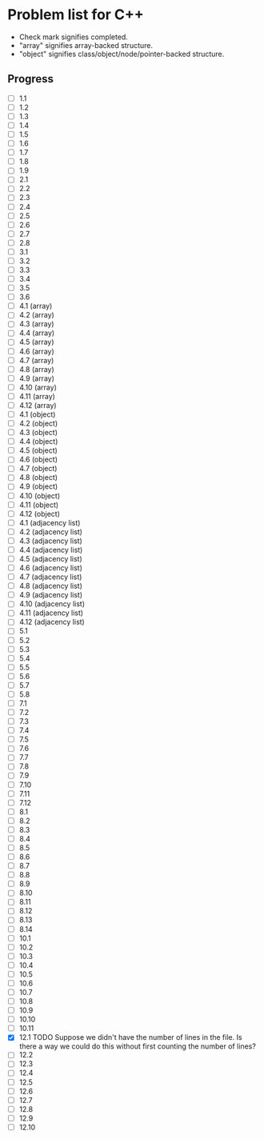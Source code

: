 # Problem list for C++

* Check mark signifies completed.
* "array" signifies array-backed structure.
* "object" signifies class/object/node/pointer-backed structure.

## Progress

- [ ] 1.1
- [ ] 1.2
- [ ] 1.3
- [ ] 1.4
- [ ] 1.5
- [ ] 1.6
- [ ] 1.7
- [ ] 1.8
- [ ] 1.9
- [ ] 2.1
- [ ] 2.2
- [ ] 2.3
- [ ] 2.4
- [ ] 2.5
- [ ] 2.6
- [ ] 2.7
- [ ] 2.8
- [ ] 3.1
- [ ] 3.2
- [ ] 3.3
- [ ] 3.4
- [ ] 3.5
- [ ] 3.6
- [ ] 4.1 (array)
- [ ] 4.2 (array)
- [ ] 4.3 (array)
- [ ] 4.4 (array)
- [ ] 4.5 (array)
- [ ] 4.6 (array)
- [ ] 4.7 (array)
- [ ] 4.8 (array)
- [ ] 4.9 (array)
- [ ] 4.10 (array)
- [ ] 4.11 (array)
- [ ] 4.12 (array)
- [ ] 4.1 (object)
- [ ] 4.2 (object)
- [ ] 4.3 (object)
- [ ] 4.4 (object)
- [ ] 4.5 (object)
- [ ] 4.6 (object)
- [ ] 4.7 (object)
- [ ] 4.8 (object)
- [ ] 4.9 (object)
- [ ] 4.10 (object)
- [ ] 4.11 (object)
- [ ] 4.12 (object)
- [ ] 4.1 (adjacency list)
- [ ] 4.2 (adjacency list)
- [ ] 4.3 (adjacency list)
- [ ] 4.4 (adjacency list)
- [ ] 4.5 (adjacency list)
- [ ] 4.6 (adjacency list)
- [ ] 4.7 (adjacency list)
- [ ] 4.8 (adjacency list)
- [ ] 4.9 (adjacency list)
- [ ] 4.10 (adjacency list)
- [ ] 4.11 (adjacency list)
- [ ] 4.12 (adjacency list)
- [ ] 5.1
- [ ] 5.2
- [ ] 5.3
- [ ] 5.4
- [ ] 5.5
- [ ] 5.6
- [ ] 5.7
- [ ] 5.8
- [ ] 7.1
- [ ] 7.2
- [ ] 7.3
- [ ] 7.4
- [ ] 7.5
- [ ] 7.6
- [ ] 7.7
- [ ] 7.8
- [ ] 7.9
- [ ] 7.10
- [ ] 7.11
- [ ] 7.12
- [ ] 8.1
- [ ] 8.2
- [ ] 8.3
- [ ] 8.4
- [ ] 8.5
- [ ] 8.6
- [ ] 8.7
- [ ] 8.8
- [ ] 8.9
- [ ] 8.10
- [ ] 8.11
- [ ] 8.12
- [ ] 8.13
- [ ] 8.14
- [ ] 10.1
- [ ] 10.2
- [ ] 10.3
- [ ] 10.4
- [ ] 10.5
- [ ] 10.6
- [ ] 10.7
- [ ] 10.8
- [ ] 10.9
- [ ] 10.10
- [ ] 10.11
- [x] 12.1 TODO Suppose we didn't have the number of lines in the file. Is there a way we could do this without first counting the number of lines?
- [ ] 12.2
- [ ] 12.3
- [ ] 12.4
- [ ] 12.5
- [ ] 12.6
- [ ] 12.7
- [ ] 12.8
- [ ] 12.9
- [ ] 12.10
<!-- - [x] 12.11 -->
